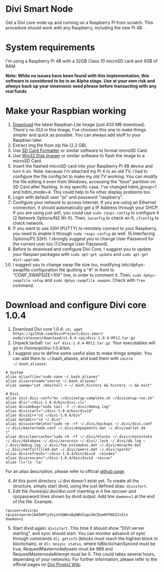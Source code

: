 # Divi Smart Node
Get a Divi core node up and running on a Raspberry Pi from scratch. This procedure should work with any Raspberry, including the new Pi 4B.

# System requirements
I'm using a Raspberry Pi 4B with a 32GB Class 10 microSD card and 4GB of RAM.

**Note: While no issues have been found with this implementation, this software is considered to be in an Alpha stage. Use at your own risk and *always* back up your mnemonic seed phrase before transacting with any real funds**

# Make your Raspbian working
1. [Download](https://downloads.raspberrypi.org/raspbian_lite_latest) the latest Raspbian Lite Image (just 433 MB download). There's no GUI in this image, I've choosen this one to make things simpler and quick as possible. You can always add stuff to your Raspbian later.
2. Extract img file from zip file (2.2 GB).
3. Use [SD Card Formatter](https://www.sdcard.org/downloads/formatter/) or similar software to format microSD Card.
4. Use [Win32 Disk Imager](https://sourceforge.net/projects/win32diskimager/files/latest/download) or similar software to flash the image to a microSD Card.
5. Insert the flashed microSD card into your Raspberry Pi 4B device and turn it on. Note: because I'm attached my Pi 4 to an old TV, I had to configure the file config.txt to make my old TV working. You can modify the file editing it even from Windows, accessing the "boot" partition on SD Card after flashing. In my specific case, I've changed hdmi_group=1 and hdmi_mode=4. This could help to fix other display problems too.
6. Login with default user "pi" and password "raspberry".
7. Configure your network to access Internet. If you are using an Ethernet connection, it should automatically get a IP Address through your DHCP. If you are using just wifi, you could use `sudo raspi-config` to configure it (2.Network Options/N2.Wi-fi). Then, `iwconfig` to check wi-fi, `ifconfig` to check network.
8. If you want to use SSH (PUTTY) to remotely connect to your Raspberry, you need to enable it through `sudo raspi-config` as well. (5.Interfacing Options/P2.SSH). I strongly suggest you to change User Password for the current user too (1.Change User Password).
9. Before to download and configure Divi Core, I suggest you to update your Raspian packages with `sudo apt-get update` and `sudo apt-get dist-upgrade`.
10. I suggest you to change swap file size too, modifying /etc/dphys-swapfile configuration file (putting a "#" in front to "CONF_SWAPSIZE=100" line, in order to comment it. Then, `sudo dphys-swapfile setup` and `sudo dphys-swapfile swapon`. Check with `free` command.

# Download and configure Divi core 1.0.4

1. Download Divi core 1.0.4: `cd; wget https://github.com/DiviProject/divi-smart-node/releases/download/v1.0.4-rpi/divi-1.0.4-RPi2.tar.gz`
2. Unpack tarball: `tar xvf divi-1.0.4-RPi2.tar.gz`. Your executables will go in /home/pi/divi-1.0.4/bin. 
3. I suggest you to define some useful alias to make things simpler. You can add them to ~/.bash_aliases, and load them with `source ~/.bash_aliases`:
```
# System
alias aliasfile="sudo nano ~/.bash_aliases"
alias aliasreload="source ~/.bash_aliases"
alias sweep="cat /dev/null > ~/.bash_history && history -c && exit"

# Divi
alias init-divi-conf="mv ~/divisetup-complete.sh ~/divisetup-run.sh"
alias dli="~/divi-1.0.4/bin/divi-cli"
alias dividebug="sudo tail -f ~/.divi/debug.log"
alias divistart="~/divi-1.0.4/bin/divid"
alias dividir="cd ~/divi-1.0.4/bin"
alias datadir="cd ~/.divi"
alias diviuserdelete="sudo rm -rf ~/.divi/backups ~/.divi/divi.conf ~/.divi/masternode.conf ~/.divi/mnpayments.dat ~/.divi/wallet.da
t"
alias diviclearcache="sudo rm -rf ~/.divi/blocks ~/.divi/chainstate ~/.divi/database ~/.divi/zerocoin ~/.divi/.lock ~/.divi/db.log ~
/.divi/debug.log ~/.divi/fee_estimates.dat ~/.divi/mncache.dat ~/.divi/netfulfilled.dat ~/.divi/peers.dat ~/.divi/sporks"
alias divirefresh="~/divi-1.0.4/bin/divid -reindex"
alias divirescan="~/divi-1.0.4/bin/divid -rescan"
alias ll='ls -la'
```
For an alias description, please refer to official [github page](https://github.com/DiviProject/divi-smart-node).

4. At this point directory ~/.divi doesn't exist yet. To create all the structure, simply start divid, using the just defined alias: `divistart`.
5. Edit file /home/pi/.divi/divi.conf inserting in it the rpcuser and rpcpassword lines shown by divid output. Add line `daemon=1` at the end of the file. Example:
```
rpcuser=divirpc
rpcpassword=CA45HPtyYojothQWsvByNBVZupo3kCQum8FFWGZ1v5in
daemon=1
```
5. Start divid again: `divistart`. This time it should show "DIVI server starting", and sync should start. You can monitor advance of sync through commands `dli getinfo` (blocks must reach the highest block in blockchain), or `dli mnsync status`, where IsBlockchainSynced must be true, RequestMasternodeAssets must be 999 and RequestMasternodeAttempt must be 0. This could takes several hours, depending of your networks.
For further information, please refer to the official pages on [Divi Project Wiki](https://wiki.diviproject.org/).
